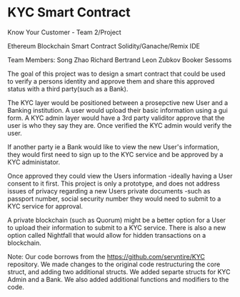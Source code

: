# KYC Smart Contract
Know Your Customer - Team 2/Project

Ethereum Blockchain Smart Contract 
Solidity/Ganache/Remix IDE

Team Members:
Song Zhao
Richard Bertrand
Leon Zubkov
Booker Sessoms

The goal of this project was to design a smart contract that could be used to verify a persons identity and approve them and share this approved status with a third party(such as a Bank).

The KYC layer would be positioned between a prosepctive new User and a Banking institution.
A user would upload their basic information using a gui form.
A KYC admin layer would have a 3rd party validitor approve that the user is who they say they are.
Once verified the KYC admin would verify the user.

If another party ie a Bank would like to view the new User's information,
they would first need to sign up to the KYC service and be approved by a KYC administator.

Once approved they could view the Users information -ideally having a User consent to it first.
This project is only a prototype, and does not address issues of privacy regarding a new Users private documents -such as passport number, social security number they would need to submit to a KYC service for approval. 

A private blockchain (such as Quorum) might be a better option for a User to upload their information to submit to a KYC service.
There is also a new option called Nightfall that would allow for hidden transactions on a blockchain.



Note:
Our code borrows from the https://github.com/servntire/KYC repository. 
We made changes to the original code restructuring the core struct, and adding two additional structs.
We added separte structs for KYC Admin and a Bank. We also added additional functions and modifiers to the code.
